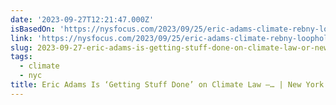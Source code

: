 ```yaml
---
date: '2023-09-27T12:21:47.000Z'
isBasedOn: 'https://nysfocus.com/2023/09/25/eric-adams-climate-rebny-loopholes-delay'
link: 'https://nysfocus.com/2023/09/25/eric-adams-climate-rebny-loopholes-delay'
slug: 2023-09-27-eric-adams-is-getting-stuff-done-on-climate-law-or-new-york-focus
tags:
  - climate
  - nyc
title: Eric Adams Is ‘Getting Stuff Done’ on Climate Law —… | New York Focus
---
```


